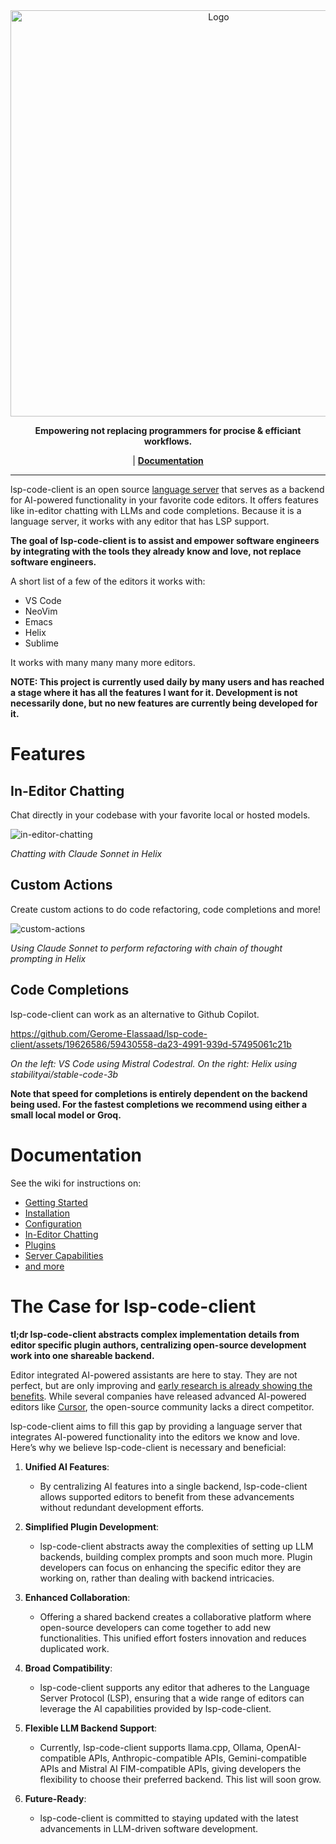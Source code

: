 <div align="center">
   <picture>
  <source media="(prefers-color-scheme: dark)" srcset="https://www.qodo.ai/wp-content/uploads/2024/09/15-Best-AI-Coding-Assistant-Tools-in-2025-1.png">
  <img alt="Logo" src="" width="650em">
   </picture>
</div>

<p align="center">
   <p align="center"><b>Empowering not replacing programmers for procise & efficiant workflows.</b></p>
</p>

<p align="center">
| <a href="https://github.com/Gerome-Elassaad/lsp-code-client/wiki"><b>Documentation</b></a> 
</p>

---

lsp-code-client is an open source [language server](https://microsoft.github.io/language-server-protocol/) that serves as a backend for AI-powered functionality in your favorite code editors. It offers features like in-editor chatting with LLMs and code completions. Because it is a language server, it works with any editor that has LSP support.

**The goal of lsp-code-client is to assist and empower software engineers by integrating with the tools they already know and love, not replace software engineers.**

A short list of a few of the editors it works with:
- VS Code
- NeoVim
- Emacs
- Helix
- Sublime

It works with many many many more editors.

**NOTE: This project is currently used daily by many users and has reached a stage where it has all the features I want for it. Development is not necessarily done, but no new features are currently being developed for it.**

# Features

## In-Editor Chatting

Chat directly in your codebase with your favorite local or hosted models.

![in-editor-chatting](https://github.com/user-attachments/assets/c69a9dc0-c0ac-4786-b24b-f5b5d19ffd3a)

*Chatting with Claude Sonnet in Helix*

## Custom Actions

Create custom actions to do code refactoring, code completions and more!

![custom-actions](https://github.com/user-attachments/assets/6522dced-d5ee-43bc-8b64-f4313bcc82f2)

*Using Claude Sonnet to perform refactoring with chain of thought prompting in Helix*

## Code Completions

lsp-code-client can work as an alternative to Github Copilot.

https://github.com/Gerome-Elassaad/lsp-code-client/assets/19626586/59430558-da23-4991-939d-57495061c21b

*On the left: VS Code using Mistral Codestral. On the right: Helix using stabilityai/stable-code-3b*

**Note that speed for completions is entirely dependent on the backend being used. For the fastest completions we recommend using either a small local model or Groq.**

# Documentation

See the wiki for instructions on:
- [Getting Started](https://github.com/Gerome-Elassaad/lsp-code-client/wiki)
- [Installation](https://github.com/Gerome-Elassaad/lsp-code-client/wiki/Installation)
- [Configuration](https://github.com/Gerome-Elassaad/lsp-code-client/wiki/Configuration)
- [In-Editor Chatting](https://github.com/Gerome-Elassaad/lsp-code-client/wiki/In%E2%80%90Editor-Chatting)
- [Plugins](https://github.com/Gerome-Elassaad/lsp-code-client/wiki/Plugins)
- [Server Capabilities](https://github.com/Gerome-Elassaad/lsp-code-client/wiki/Server-Capabilities-and-Functions)
- [and more](https://github.com/Gerome-Elassaad/lsp-code-client/wiki)

# The Case for lsp-code-client

**tl;dr lsp-code-client abstracts complex implementation details from editor specific plugin authors, centralizing open-source development work into one shareable backend.**

Editor integrated AI-powered assistants are here to stay. They are not perfect, but are only improving and [early research is already showing the benefits](https://arxiv.org/pdf/2206.15331). While several companies have released advanced AI-powered editors like [Cursor](https://cursor.sh/), the open-source community lacks a direct competitor.

lsp-code-client aims to fill this gap by providing a language server that integrates AI-powered functionality into the editors we know and love. Here’s why we believe lsp-code-client is necessary and beneficial:

1. **Unified AI Features**:
    - By centralizing AI features into a single backend, lsp-code-client allows supported editors to benefit from these advancements without redundant development efforts.

2. **Simplified Plugin Development**:
    - lsp-code-client abstracts away the complexities of setting up LLM backends, building complex prompts and soon much more. Plugin developers can focus on enhancing the specific editor they are working on, rather than dealing with backend intricacies.

3. **Enhanced Collaboration**:
    - Offering a shared backend creates a collaborative platform where open-source developers can come together to add new functionalities. This unified effort fosters innovation and reduces duplicated work.

4. **Broad Compatibility**:
    - lsp-code-client supports any editor that adheres to the Language Server Protocol (LSP), ensuring that a wide range of editors can leverage the AI capabilities provided by lsp-code-client.

5. **Flexible LLM Backend Support**:
    - Currently, lsp-code-client supports llama.cpp, Ollama, OpenAI-compatible APIs, Anthropic-compatible APIs, Gemini-compatible APIs and Mistral AI FIM-compatible APIs, giving developers the flexibility to choose their preferred backend. This list will soon grow.

6. **Future-Ready**:
    - lsp-code-client is committed to staying updated with the latest advancements in LLM-driven software development.

